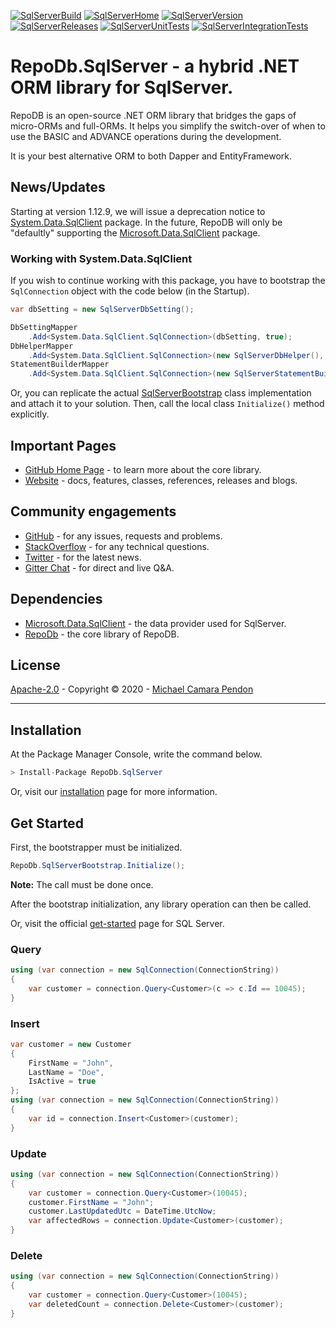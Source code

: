 [![SqlServerBuild](https://img.shields.io/appveyor/ci/mikependon/repodb-paj1k?style=flat-square&logo=appveyor)](https://ci.appveyor.com/project/mikependon/repodb-paj1k)
[![SqlServerHome](https://img.shields.io/badge/home-github-important?style=flat-square&logo=github)](https://github.com/mikependon/RepoDb)
[![SqlServerVersion](https://img.shields.io/nuget/v/RepoDb.SqlServer?style=flat-square&logo=nuget)](https://www.nuget.org/packages/RepoDb.SqlServer)
[![SqlServerReleases](https://img.shields.io/badge/releases-core-important?style=flat-square&logo=nuget)](http://repodb.net/release/sqlserver)
[![SqlServerUnitTests](https://img.shields.io/appveyor/tests/mikependon/repodb-iqu81?style=flat-square&logo=appveyor&label=unit%20tests)](https://ci.appveyor.com/project/mikependon/repodb-iqu81/build/tests)
[![SqlServerIntegrationTests](https://img.shields.io/appveyor/tests/mikependon/repodb-qja7a?style=flat-square&logo=appveyor&label=integration%20tests)](https://ci.appveyor.com/project/mikependon/repodb-qja7a/build/tests)

# RepoDb.SqlServer - a hybrid .NET ORM library for SqlServer.

RepoDB is an open-source .NET ORM library that bridges the gaps of micro-ORMs and full-ORMs. It helps you simplify the switch-over of when to use the BASIC and ADVANCE operations during the development.

It is your best alternative ORM to both Dapper and EntityFramework.

## News/Updates

Starting at version 1.12.9, we will issue a deprecation notice to [System.Data.SqlClient](https://www.nuget.org/packages/System.Data.SqlClient/) package. In the future, RepoDB will only be "defaultly" supporting the [Microsoft.Data.SqlClient](https://www.nuget.org/packages/Microsoft.Data.SqlClient) package.

### Working with System.Data.SqlClient

If you wish to continue working with this package, you have to bootstrap the `SqlConnection` object with the code below (in the Startup).

```csharp
var dbSetting = new SqlServerDbSetting();

DbSettingMapper
	.Add<System.Data.SqlClient.SqlConnection>(dbSetting, true);
DbHelperMapper
	.Add<System.Data.SqlClient.SqlConnection>(new SqlServerDbHelper(), true);
StatementBuilderMapper
	.Add<System.Data.SqlClient.SqlConnection>(new SqlServerStatementBuilder(dbSetting), true);
```

Or, you can replicate the actual [SqlServerBootstrap](https://github.com/mikependon/RepoDB/blob/master/RepoDb.SqlServer/RepoDb.SqlServer/SqlServerBootstrap.cs) class implementation and attach it to your solution. Then, call the local class `Initialize()` method explicitly.

## Important Pages

- [GitHub Home Page](https://github.com/mikependon/RepoDb) - to learn more about the core library.
- [Website](http://repodb.net) - docs, features, classes, references, releases and blogs.

## Community engagements

- [GitHub](https://github.com/mikependon/RepoDb/issues) - for any issues, requests and problems.
- [StackOverflow](https://stackoverflow.com/search?q=RepoDB) - for any technical questions.
- [Twitter](https://twitter.com/search?q=%23repodb) - for the latest news.
- [Gitter Chat](https://gitter.im/RepoDb/community) - for direct and live Q&A.

## Dependencies

- [Microsoft.Data.SqlClient](https://www.nuget.org/packages/Microsoft.Data.SqlClient/) - the data provider used for SqlServer.
- [RepoDb](https://www.nuget.org/packages/RepoDb.SqLite/) - the core library of RepoDB.

## License

[Apache-2.0](http://apache.org/licenses/LICENSE-2.0.html) - Copyright © 2020 - [Michael Camara Pendon](https://twitter.com/mike_pendon)

--------

## Installation

At the Package Manager Console, write the command below.

```csharp
> Install-Package RepoDb.SqlServer
```

Or, visit our [installation](http://repodb.net/tutorial/installation) page for more information.

## Get Started

First, the bootstrapper must be initialized.

```csharp
RepoDb.SqlServerBootstrap.Initialize();
```

**Note:** The call must be done once.

After the bootstrap initialization, any library operation can then be called.

Or, visit the official [get-started](http://repodb.net/tutorial/get-started-sqlserver) page for SQL Server.

### Query

```csharp
using (var connection = new SqlConnection(ConnectionString))
{
	var customer = connection.Query<Customer>(c => c.Id == 10045);
}
```

### Insert

```csharp
var customer = new Customer
{
	FirstName = "John",
	LastName = "Doe",
	IsActive = true
};
using (var connection = new SqlConnection(ConnectionString))
{
	var id = connection.Insert<Customer>(customer);
}
```

### Update

```csharp
using (var connection = new SqlConnection(ConnectionString))
{
	var customer = connection.Query<Customer>(10045);
	customer.FirstName = "John";
	customer.LastUpdatedUtc = DateTime.UtcNow;
	var affectedRows = connection.Update<Customer>(customer);
}
```

### Delete

```csharp
using (var connection = new SqlConnection(ConnectionString))
{
	var customer = connection.Query<Customer>(10045);
	var deletedCount = connection.Delete<Customer>(customer);
}
```
